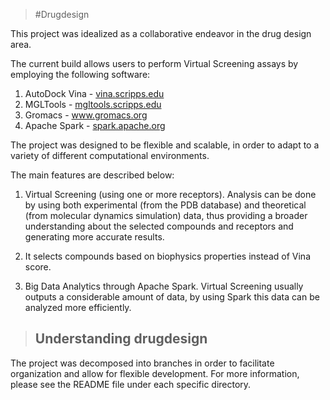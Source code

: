 >#Drugdesign

This project was idealized as a collaborative endeavor in the drug design area.

The current build allows users to perform Virtual Screening assays by employing the following software:

1. AutoDock Vina - [vina.scripps.edu](vina.scripps.edu)
2. MGLTools - [mgltools.scripps.edu](mgltools.scripps.edu)
3. Gromacs - www.gromacs.org
4. Apache Spark - [spark.apache.org](spark.apache.org)

The project was designed to be flexible and scalable, in order to adapt to a variety of different computational environments.

The main features are described below:

1. Virtual Screening (using one or more receptors).
Analysis can be done by using both experimental (from the PDB database) and theoretical (from molecular dynamics simulation) data, thus providing a broader understanding about the selected compounds and receptors and generating more accurate results.

2. It selects compounds based on biophysics properties instead of Vina score. 

3. Big Data Analytics through Apache Spark. 
Virtual Screening usually outputs a considerable amount of data, by using Spark this data can be analyzed more efficiently.

>## Understanding drugdesign

The project was decomposed into branches in order to facilitate organization and allow for flexible development.
For more information, please see the README file under each specific directory.
